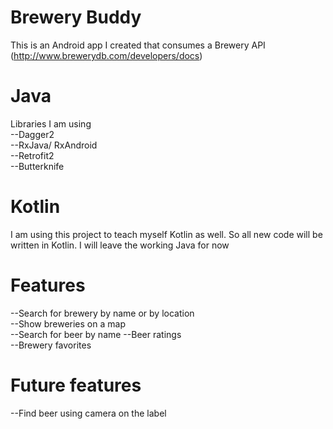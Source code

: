 # Brewery Buddy
This is an Android app I created that consumes a Brewery API (http://www.brewerydb.com/developers/docs)

# Java
Libraries I am using  
--Dagger2  
--RxJava/ RxAndroid  
--Retrofit2  
--Butterknife  

# Kotlin
I am using this project to teach myself Kotlin as well. So all new code will be written in Kotlin.  I will leave the working Java for now

# Features
--Search for brewery by name or by location  
--Show breweries on a map  
--Search for beer by name
--Beer ratings  
--Brewery favorites

# Future features
--Find beer using camera on the label  
